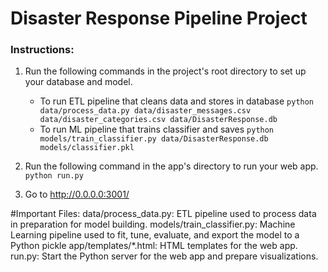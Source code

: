 # Disaster Response Pipeline Project

### Instructions:
1. Run the following commands in the project's root directory to set up your database and model.

    - To run ETL pipeline that cleans data and stores in database
        `python data/process_data.py data/disaster_messages.csv data/disaster_categories.csv data/DisasterResponse.db`
    - To run ML pipeline that trains classifier and saves
        `python models/train_classifier.py data/DisasterResponse.db models/classifier.pkl`

2. Run the following command in the app's directory to run your web app.
    `python run.py`

3. Go to http://0.0.0.0:3001/

#Important Files:
data/process_data.py:       ETL pipeline used to process data in preparation for model building.
models/train_classifier.py: Machine Learning pipeline used to fit, tune, evaluate, and export the model to a Python pickle
app/templates/*.html:       HTML templates for the web app.
run.py:                     Start the Python server for the web app and prepare visualizations.